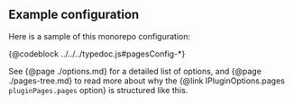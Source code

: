 ## Example configuration

Here is a sample of this monorepo configuration:

{@codeblock ../../../typedoc.js#pagesConfig-*}

See {@page ./options.md} for a detailed list of options, and {@page ./pages-tree.md} to read more about why the {@link IPluginOptions.pages `pluginPages.pages` option} is structured like this.